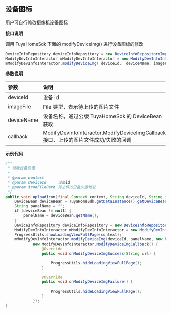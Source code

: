## 设备图标

用户可自行修改摄像机设备图标

**接口说明**

调用 TuyaHomeSdk 下面的 modifyDeviceImg() 进行设备图标的修改

```java
DeviceInfoRepository deviceInfoRepository = new DeviceInfoRepositoryImpl(context);
ModifyDevInfoInteractor mModifyDevInfoInteractor = new ModifyDevInfoInteractorImpl(deviceInfoRepository);
mModifyDevInfoInteractor.modifyDeviceImg( deviceId,  deviceName, imageFile,  callback);
```

 **参数说明**

| 参数       | 说明                                                         |
| :--------- | :----------------------------------------------------------- |
| deviceId   | 设备 id                                                      |
| imageFile  | File 类型，表示待上传的图片文件                              |
| deviceName | 设备名称，通过公版 TuyaHomeSdk 的 DeviceBean 获取            |
| callback   | ModifyDevInfoInteractor.ModifyDeviceImgCallback 接口，上传的图片文件成功/失败的回调 |

**示例代码**

```java
/**
 * 修改设备头像
 *
 * @param context
 * @param deviceId     设备id
 * @param iconFilePath 待上传的设备头像地址
 */ 
public void uploadIcon(final Context context, String deviceId, String iconFilePath) {
    DeviceBean deviceBean = TuyaHomeSdk.getDataInstance().getDeviceBean(deviceId);
    String panelName = "";
    if (deviceBean != null) {
        panelName = deviceBean.getName();
    }
    DeviceInfoRepository deviceInfoRepository = new DeviceInfoRepositoryImpl(context);
    ModifyDevInfoInteractor mModifyDevInfoInteractor = new ModifyDevInfoInteractorImpl(deviceInfoRepository);
    ProgressUtils.showLoadingViewFullPage(context);
    mModifyDevInfoInteractor.modifyDeviceImg(deviceId, panelName, new File(iconFilePath),
            new ModifyDevInfoInteractor.ModifyDeviceImgCallback() {
                @Override
                public void onModifyDeviceImgSuccess(String url) {
                   
                    ProgressUtils.hideLoadingViewFullPage();
                }

                @Override
                public void onModifyDeviceImgFailure() {
                    
                    ProgressUtils.hideLoadingViewFullPage();
                }
            });
}
```


